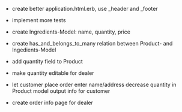 - create better application.html.erb, use _header and _footer
- implement more tests

- create Ingredients-Model: name, quantity, price
- create has_and_belongs_to_many relation between Product- and Ingedients-Model
- add quantity field to Product
- make quantity editable for dealer
- let customer place order
    enter name/address
    decrease quantity in Product model
    output info for customer
- create order info page for dealer
